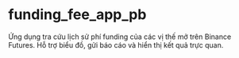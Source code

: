 # funding_fee_app_pb
Ứng dụng tra cứu lịch sử phí funding của các vị thế mở trên Binance Futures. Hỗ trợ biểu đồ, gửi báo cáo và hiển thị kết quả trực quan.
